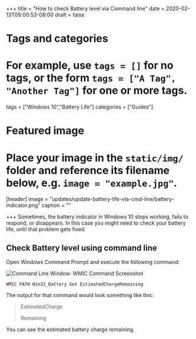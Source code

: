 +++
title = "How to check Battery level via Command line"
date = 2020-02-13T09:00:53-08:00
draft = false

# Tags and categories
# For example, use `tags = []` for no tags, or the form `tags = ["A Tag", "Another Tag"]` for one or more tags.
tags = ["Windows 10","Battery Life"]
categories = ["Guides"]

# Featured image
# Place your image in the `static/img/` folder and reference its filename below, e.g. `image = "example.jpg"`.
[header]
image = "updates/update-battery-life-via-cmd-line/battery-indicator.png"
caption = ""

+++
Sometimes, the battery indicator in Windows 10 stops working, fails to respond, or disappears. In this case you might need to check your battery life, until that problem gets fixed. 

## Check Battery level using command line

Open Windows Command Prompt and execute the following command:

![Command Line Window: WMIC Command Screenshot](/img/updates/update-battery-life-via-cmd-line/cmd-line-WMIC-command.png)
    
    WMIC PATH Win32_Battery Get EstimatedChargeRemaining

The output for that command would look something like this:

> EstimatedCharge
> 
> Remaining 

You can see the estimated battery charge remaining.
